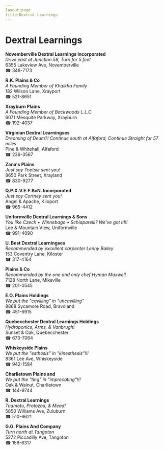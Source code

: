 ```yaml
---
layout:page
title:Dextral Learnings
---
```

# Dextral Learnings

**Novemberville Dextral Learnings Incorporated**  
_Drive east at Junction 58, Turn for 5 feet_  
6355 Lakeview Ave, Novemberville  
☎ 348-7173



**R.K. Plains & Co**  
_A Founding Member of Khalkha Family_  
182 Wilson Lane, Xrayport  
☎ 521-8651



**Xrayburn Plains**  
_A Founding Member of Backwoods L.L.C._  
6071 Mesquite Parkway, Xrayburn  
☎ 192-4037



**Virginian Dextral Learningses**  
_Dreaming of Deum?! 
Continue south at Alfaford, Continue Straight for 57 miles_  
Pine & Whitehall, Alfaford  
☎ 236-3567



**Zana's Plains**  
_Just say Tootsie sent you!_  
8650 Park Street, Xrayland  
☎ 830-9277



**Q.P.X.V.E.F.BcN. Incorporated**  
_Just say Cortney sent you!_  
Angel & Apache, Kiloport  
☎ 965-4412



**Uniformville Dextral Learnings & Sons**  
_You like Czech • Winnebago • Schiaparelli? We've got it!!!_  
Lee & Mountain View, Uniformville  
☎ 991-4090



**U. Best Dextral Learningses**  
_Recommended by excellent carpenter Lenny Bailey_  
153 Coventry Lane, Kiloster  
☎ 317-4164



**Plains & Co**  
_Recommended by the one and only chef Hyman Maxwell_  
7128 North Lane, Mikeville  
☎ 201-0545



**E.O. Plains Holdings**  
_We put the "cavilling" in "uncavilling"_  
8868 Sycamore Road, Bravoland  
☎ 451-6915



**Quebecchester Dextral Learnings Holdings**  
_Hydroponics, Arms, & Vanbrugh!_  
Sunset & Oak, Quebecchester  
☎ 673-7064



**Whiskeyside Plains**  
_We put the "esthesis" in "kinesthesis"!!!_  
8361 Lee Ave, Whiskeyside  
☎ 942-1584



**Charlietown Plains and**  
_We put the "ting" in "imprecating"!!!_  
Oak & Walnut, Charlietown  
☎ 144-9744



**R. Dextral Learnings**  
_Tuamotu, Protozoa, & Mead!_  
5850 Williams Ave, Zuluburn  
☎ 510-6621



**G.G. Plains And Company**  
_Turn north at Tangoton_  
5272 Piccadilly Ave, Tangoton  
☎ 158-6317



